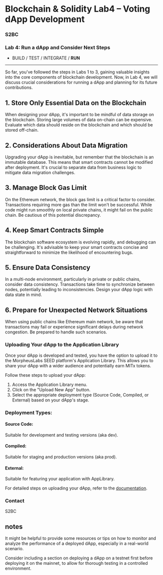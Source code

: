 # Blockchain & Solidity Lab4 – Voting dApp Development

### S2BC

### Lab 4: Run a dApp and Consider Next Steps
- BUILD / TEST / INTEGRATE / **RUN**

---

So far, you've followed the steps in Labs 1 to 3, gaining valuable insights into the core components of blockchain development. Now, in Lab 4, we will discuss crucial considerations for running a dApp and planning for its future contributions.

## 1. Store Only Essential Data on the Blockchain

When designing your dApp, it's important to be mindful of data storage on the blockchain. Storing large volumes of data on-chain can be expensive. Evaluate which data should reside on the blockchain and which should be stored off-chain.

## 2. Considerations About Data Migration

Upgrading your dApp is inevitable, but remember that the blockchain is an immutable database. This means that smart contracts cannot be modified after deployment. It's crucial to separate data from business logic to mitigate data migration challenges.

## 3. Manage Block Gas Limit

On the Ethereum network, the block gas limit is a critical factor to consider. Transactions requiring more gas than the limit won't be successful. While code might run smoothly on local private chains, it might fail on the public chain. Be cautious of this potential discrepancy.

## 4. Keep Smart Contracts Simple

The blockchain software ecosystem is evolving rapidly, and debugging can be challenging. It's advisable to keep your smart contracts concise and straightforward to minimize the likelihood of encountering bugs.

## 5. Ensure Data Consistency

In a multi-node environment, particularly in private or public chains, consider data consistency. Transactions take time to synchronize between nodes, potentially leading to inconsistencies. Design your dApp logic with data state in mind.

## 6. Prepare for Unexpected Network Situations

When using public chains like Ethereum main network, be aware that transactions may fail or experience significant delays during network congestion. Be prepared to handle such scenarios.

### Uploading Your dApp to the Application Library

Once your dApp is developed and tested, you have the option to upload it to the MorpheusLabs SEED platform's Application Library. This allows you to share your dApp with a wider audience and potentially earn MITx tokens.

Follow these steps to upload your dApp:

1. Access the Application Library menu.
2. Click on the "Upload New App" button.
3. Select the appropriate deployment type (Source Code, Compiled, or External) based on your dApp's stage.

### Deployment Types:

#### Source Code:
Suitable for development and testing versions (aka dev).

#### Compiled:
Suitable for staging and production versions (aka prod).

#### External:
Suitable for featuring your application with AppLibrary.

For detailed steps on uploading your dApp, refer to the [documentation](https://docs.morpheuslabs.io/docs/submit-app-to-the-app-store).

### Contact 

S2BC

## notes
It might be helpful to provide some resources or tips on how to monitor and analyze the performance of a deployed dApp, especially in a real-world scenario.

Consider including a section on deploying a dApp on a testnet first before deploying it on the mainnet, to allow for thorough testing in a controlled environment.